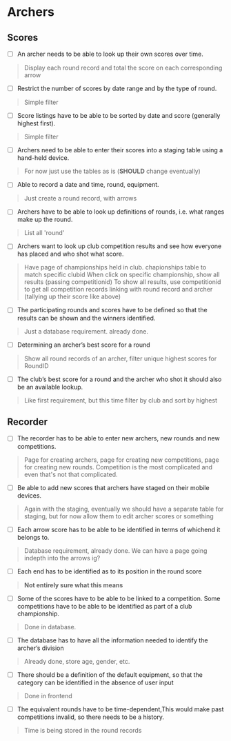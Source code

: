 # Archers

## Scores
- [ ] An archer needs to be able to look up their own scores over time.
> Display each round record and total the score on each corresponding arrow


- [ ] Restrict the number of scores by date range and by the type of round.
> Simple filter 


- [ ] Score listings have to be able to be sorted by date and score (generally highest first).
> Simple filter


- [ ] Archers need to be able to enter their scores into a staging table using a hand-held device.
> For now just use the tables as is (**SHOULD** change eventually)


- [ ] Able to record a date and time, round, equipment.
> Just create a round record, with arrows

- [ ] Archers have to be able to look up definitions of rounds, i.e. what ranges make up the round.
> List all 'round' 

- [ ] Archers want to look up club competition results and see how everyone has placed and who shot what score.

> Have page of championships held in club. chapionships table to match specific clubid
> When click on specific championship, show all results (passing competitionid)
> To show all results, use competitionid to get all competition records linking with round record and archer (tallying up their score like above)


- [ ] The participating rounds and scores have to be defined so that the results can be shown and the winners identified.
> Just a database requirement. already done.

- [ ] Determining an archer’s best score for a round
> Show all round records of an archer, filter unique highest scores for RoundID

- [ ] The club’s best score for a round and the archer who shot it should also be an available lookup.
> Like first requirement, but this time filter by club and sort by highest



## Recorder

- [ ] The recorder has to be able to enter new archers, new rounds and new competitions.
> Page for creating archers, page for creating new competitions, page for creating new rounds. Competition is the most complicated and even that's not that complicated.


- [ ] Be able to add new scores that archers have staged on their mobile devices.
> Again with the staging, eventually we should have a separate table for staging, but for now allow them to edit archer scores or something


- [ ] Each arrow score has to be able to be identified in terms of whichend it belongs to.
> Database requirement, already done. We can have a page going indepth into the arrows ig?


- [ ] Each end has to be identified as to its position in the round score
> **Not entirely sure what this means**

- [ ] Some of the scores have to be able to be linked to a competition. Some competitions have to be able to be identified as part of a club championship.
> Done in database.

- [ ] The database has to have all the information needed to identify the archer’s division
> Already done, store age, gender, etc.

- [ ] There should be a definition of the default equipment, so that the category can be identified in the absence of user input
> Done in frontend

- [ ] The equivalent rounds have to be time-dependent,This would make past competitions invalid, so there needs to be a history.
> Time is being stored in the round records
